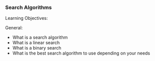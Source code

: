 ### Search Algorithms

Learning Objectives:

General:

   - What is a search algorithm
   - What is a linear search
   - What is a binary search
   - What is the best search algorithm to use depending on your needs
                
